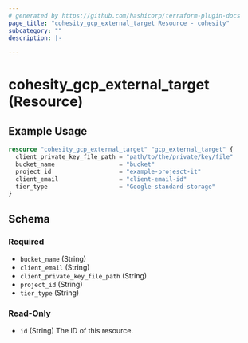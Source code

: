 ```yaml
---
# generated by https://github.com/hashicorp/terraform-plugin-docs
page_title: "cohesity_gcp_external_target Resource - cohesity"
subcategory: ""
description: |-
  
---
```


# cohesity_gcp_external_target (Resource)



## Example Usage

```terraform
resource "cohesity_gcp_external_target" "gcp_external_target" {
  client_private_key_file_path = "path/to/the/private/key/file"
  bucket_name                  = "bucket"
  project_id                   = "example-projesct-it"
  client_email                 = "client-email-id"
  tier_type                    = "Google-standard-storage"
}
```

<!-- schema generated by tfplugindocs -->
## Schema

### Required

- `bucket_name` (String)
- `client_email` (String)
- `client_private_key_file_path` (String)
- `project_id` (String)
- `tier_type` (String)

### Read-Only

- `id` (String) The ID of this resource.
